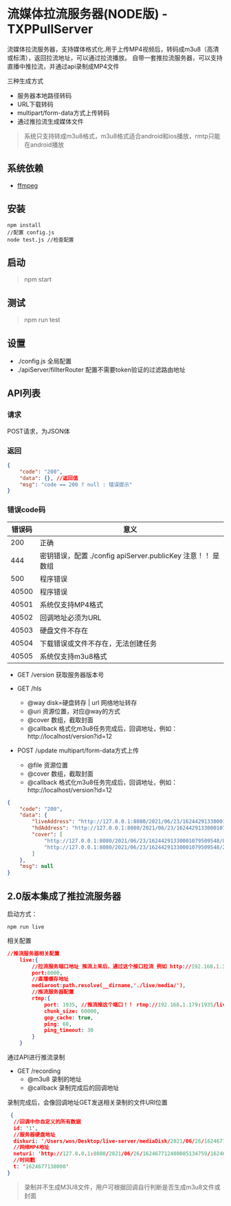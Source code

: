 # 流媒体拉流服务器(NODE版) - TXPPullServer

流媒体拉流服务器，支持媒体格式化.用于上传MP4视频后，转码成m3u8（高清或标清），返回拉流地址，可以通过拉流播放。
自带一套推拉流服务器，可以支持直播中推拉流，并通过api录制成MP4文件

三种生成方式
- 服务器本地路径转码
- URL下载转码
- multipart/form-data方式上传转码
- 通过推拉流生成媒体文件


> 系统只支持转成m3u8格式，m3u8格式适合android和ios播放，rmtp只能在android播放

## 系统依赖
- [ffmpeg](https://github.com/FFmpeg/FFmpeg)

## 安装

```shell
npm install
//配置 config.js
node test.js //检查配置
```

## 启动
> npm start

## 测试
> npm run test

## 设置

- ./config.js 全局配置
- ./apiServer/fillterRouter 配置不需要token验证的过滤路由地址

## API列表

### 请求

POST请求，为JSON体

### 返回
```json
{
    "code": "200",
    "data": {}, //返回值
    "msg": "code == 200 ? null : 错误提示"
}
```

### 错误code码
错误码 | 意义
---|---
200 | 正确
444 | 密钥错误，配置 ./config apiServer.publicKey 注意！！ 是数组
500 | 程序错误
40500 | 程序错误
40501 | 系统仅支持MP4格式
40502 | 回调地址必须为URL
40503 | 硬盘文件不存在
40504 | 下载错误或文件不存在，无法创建任务
40505 | 系统仅支持m3u8格式


- GET /version 获取服务器版本号
- GET /hls
    + @way disk=硬盘转存 | url 网络地址转存
    + @uri 资源位置，对应@way的方式
    + @cover 数组，截取封面
    + @callback 格式化m3u8任务完成后，回调地址，例如：http://localhost/version?id=12

- POST /update multipart/form-data方式上传
    + @file 资源位置
    + @cover 数组，截取封面
    + @callback 格式化m3u8任务完成后，回调地址，例如：http://localhost/version?id=12


```json
{
    "code": "200",
    "data": {
        "liveAddress": "http://127.0.0.1:8080/2021/06/23/16244291330001079509548/162442913300010795095480.m3u8",
        "hdAddress": "http://127.0.0.1:8080/2021/06/23/16244291330001079509548/162442913300010795095481.m3u8",
        "cover": [
            "http://127.0.0.1:8080/2021/06/23/16244291330001079509548/881045828.jpg",
            "http://127.0.0.1:8080/2021/06/23/16244291330001079509548/262820368.jpg"
        ]
    },
    "msg": null
}
```


## 2.0版本集成了推拉流服务器

启动方式：
```shell
npm run live
```

相关配置
```json
//推流服务器相关配置
    live:{
        //拉流服务端口地址 推流上来后，通过这个接口拉流 例如 http://192.168.1.179:8000/live/自己定义的密钥 可获取到直播流 m3u8地址
        port:8000,
        //直播缓存地址
        mediaroot:path.resolve(__dirname,'./live/media/'),
        //推流服务器配置
        rtmp:{
            port: 1935, //推流推这个端口！！ rtmp://192.168.1.179:1935/live/自己定义的密钥
            chunk_size: 60000,
            gop_cache: true,
            ping: 60,
            ping_timeout: 30
        }
    }
```

通过API进行推流录制
- GET /recording 
    + @m3u8 录制的地址
    + @callback 录制完成后的回调地址

录制完成后，会像回调地址GET发送相关录制的文件URI位置

```JSON
 {
  //回调中你自定义的所有数据
  id: '1', 
  //服务器硬盘地址
  diskuri: '/Users/wos/Desktop/live-server/mediaDisk/2021/06/26/162467712400085134759/162467712400085134759.mp4',
  //网络MP4地址
  neturi: 'http://127.0.0.1:8080/2021/06/26/162467712400085134759/162467712400085134759.mp4',
  //时间戳
  t: '1624677138000'
}
```

> 录制并不生成M3U8文件，用户可根据回调自行判断是否生成m3u8文件或封面

